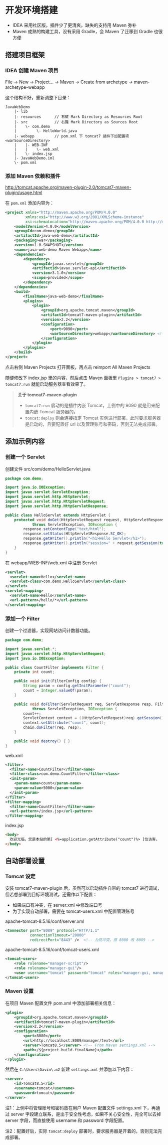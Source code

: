 # 开发环境搭建

* IDEA 采用社区版，插件少了更清爽，缺失的支持用 Maven 弥补
* Maven 成熟的构建工具，没有采用 Gradle，会 Maven 了迁移到 Gradle 也很方便


## 搭建项目框架

### IDEA 创建 Maven 项目

File -> New -> Project... -> Maven -> Create from archetype -> maven-archetype-webapp

这个结构不好，重新调整下目录：

```text
JavaWebDemo
    |- lib
    |- resources      // 右键 Mark Directory as Resources Root
    |- src            // 右键 Mark Directory as Sources Root
    |    \- com.demo
    |         \- HelloWorld.java
    |- webapp         // pom.xml 下 tomcat7 插件下加配置项 <warSourceDirectory>
    |    |- WEB-INF
    |    |    \- web.xml
    |    \- index.jsp
    |- JavaWebDemo.iml
    \- pom.xml
```

### 添加 Maven 依赖和插件

http://tomcat.apache.org/maven-plugin-2.0/tomcat7-maven-plugin/usage.html

在 `pom.xml` 添加内容为：

```xml
<project xmlns="http://maven.apache.org/POM/4.0.0"
         xmlns:xsi="http://www.w3.org/2001/XMLSchema-instance"
         xsi:schemaLocation="http://maven.apache.org/POM/4.0.0 http://maven.apache.org/maven-v4_0_0.xsd">
    <modelVersion>4.0.0</modelVersion>
    <groupId>com.demo</groupId>
    <artifactId>java-web-demo</artifactId>
    <packaging>war</packaging>
    <version>1.0-SNAPSHOT</version>
    <name>java-web-demo Maven Webapp</name>
    <dependencies>
        <dependency>
            <groupId>javax.servlet</groupId>
            <artifactId>javax.servlet-api</artifactId>
            <version>3.1.0</version>
            <scope>provided</scope>
        </dependency>
    </dependencies>
    <build>
        <finalName>java-web-demo</finalName>
        <plugins>
            <plugin>
                <groupId>org.apache.tomcat.maven</groupId>
                <artifactId>tomcat7-maven-plugin</artifactId>
                <version>2.2</version>
                <configuration>
                    <port>9090</port>
                    <warSourceDirectory>webapp</warSourceDirectory> <!-- 默认值 src/main/webapp -->
                </configuration>
            </plugin>
        </plugins>
    </build>
</project>
```

点击右侧 Maven Projects 打开面板，再点击 reimport All Maven Projects

随便修改下 index.jsp 里的内容，然后点击 Maven 面板里 `Plugins > tomcat7 > tomcat7:run` 就能启动服务器查看效果了。

> **关于 tomcat7-maven-plugin**
> * `tomcat7:run` 启动的是插件内嵌 Tomcat，上例中的 9090 就是用来配置内嵌 Tomcat 服务器的。
> * `tomcat:deploy` 则会连接指定 Tomcat 实例进行部署，此时要求服务器是启动的，且要配置好 url 以及管理账号和密码，否则无法完成部署。


## 添加示例内容

### 创建一个 Servlet

创建文件 src/com/demo/HelloServlet.java

```java
package com.demo;

import java.io.IOException;
import javax.servlet.ServletException;
import javax.servlet.http.HttpServlet;
import javax.servlet.http.HttpServletRequest;
import javax.servlet.http.HttpServletResponse;

public class HelloServlet extends HttpServlet {
    protected void doGet(HttpServletRequest request, HttpServletResponse response)
            throws ServletException, IOException {
        response.setContentType("text/html");
        response.setStatus(HttpServletResponse.SC_OK);
        response.getWriter().println("<h1>Hello Servlet</h1>");
        response.getWriter().println("session=" + request.getSession(true).getId());
    }
}
```

在 webapp/WEB-INF/web.xml 中注册 Servlet

```xml
<servlet>
  <servlet-name>Hello</servlet-name>
  <servlet-class>com.demo.HelloServlet</servlet-class>
</servlet>
<servlet-mapping>
  <servlet-name>Hello</servlet-name>
  <url-pattern>/hello/*</url-pattern>
</servlet-mapping>
```

### 添加一个 Filter

创建一个过滤器，实现网站访问计数器功能。

```java
package com.demo;

import javax.servlet.*;
import javax.servlet.http.HttpServletRequest;
import java.io.IOException;

public class CountFilter implements Filter {
    private int count;

    public void init(FilterConfig config) {
        String param = config.getInitParameter("count");
        count = Integer.valueOf(param);
    }

    public void doFilter(ServletRequest req, ServletResponse resp, FilterChain chain)
            throws ServletException, IOException {
        count++;
        ServletContext context = ((HttpServletRequest)req).getSession().getServletContext();
        context.setAttribute("count", count);
        chain.doFilter(req, resp);
    }

    public void destroy() { }
}
```

web.xml

```xml
<filter>
  <filter-name>CountFilter</filter-name>
  <filter-class>com.demo.CountFilter</filter-class>
  <init-param>
    <param-name>count</param-name>
    <param-value>5000</param-value>
  </init-param>
</filter>
<filter-mapping>
  <filter-name>CountFilter</filter-name>
  <url-pattern>/index.jsp</url-pattern>
</filter-mapping>
```

index.jsp

```html
<body>
  欢迎光临，您是本站的第[ <%=application.getAttribute("count")%> ]位访客。
</body>
```

## 自动部署设置

### Tomcat 设定

安装 tomcat7-maven-plugin 后，虽然可以启动插件自带的 tomcat7 进行调试，但若想部署到目标环境测试，还需作以下配置：
  * 如果端口有冲突，在 server.xml 中修改端口号
  * 为了实现自动部署，需要在 tomcat-users.xml 中配置管理账号

apache-tomcat-8.5.16/conf/server.xml

```xml
<Connector port="8089" protocol="HTTP/1.1"
           connectionTimeout="20000"
           redirectPort="8443" />  <!-- 为防冲突，原 8080 改 8089 -->
```

apache-tomcat-8.5.16/conf/tomcat-users.xml

```xml
<tomcat-users>
    <role rolename="manager-script"/>
    <role rolename="manager-gui"/>
    <user username="tomcat" password="tomcat" roles="manager-gui, manager-script"/>
</tomcat-users>
```

### Maven 设置

在项目 Maven 配置文件 pom.xml 中添加部署相关信息：

```xml
<plugin>
    <groupId>org.apache.tomcat.maven</groupId>
    <artifactId>tomcat7-maven-plugin</artifactId>
    <version>2.2</version>
    <configuration>
        <port>8080</port>
        <url>http://localhost:8089/manager/text</url>
        <server>Tomcat8.5</server> <!-- From Maven settings.xml -->
        <path>/${project.build.finalName}</path>
    </configuration>
</plugin>
```

然后在 `C:\Users\Gavin\.m2` 新建 `settings.xml` 并添加以下内容：

```xml
<server>
    <id>Tomcat8.5</id>
    <username>tomcat</username>
    <password>tomcat</password>
</server>
```

注1：上例中将管理账号和密码放在用户 Maven 配置文件 settings.xml 下，再通过 server 字段建立联系，是出于安全性考虑，如果不关心安全性，完全可以去掉 server 字段，而直接使用 username 和 password 字段配置。

注2：配置好后，实际 `tomcat:deploy` 部署时，要求服务器是开着的，否则无法完成部署。
